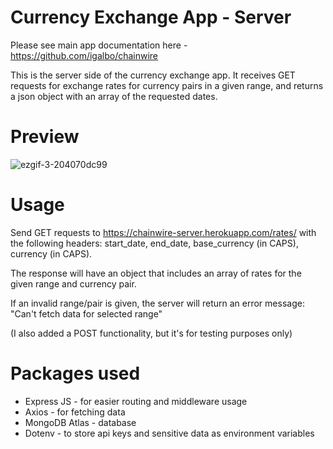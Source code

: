 # Currency Exchange App - Server

Please see main app documentation here - https://github.com/igalbo/chainwire

This is the server side of the currency exchange app. It receives GET requests for exchange rates for currency pairs in a given range, and returns a json object with an array of the requested dates.

# Preview

![ezgif-3-204070dc99](https://user-images.githubusercontent.com/68712178/173563622-7c29aa24-cd49-4b0d-9cfd-353aa183b6ab.gif)

# Usage

Send GET requests to https://chainwire-server.herokuapp.com/rates/ with the following headers: start_date, end_date, base_currency (in CAPS), currency (in CAPS).

The response will have an object that includes an array of rates for the given range and currency pair.

If an invalid range/pair is given, the server will return an error message: "Can't fetch data for selected range"

(I also added a POST functionality, but it's for testing purposes only)

# Packages used

- Express JS - for easier routing and middleware usage
- Axios - for fetching data
- MongoDB Atlas - database
- Dotenv - to store api keys and sensitive data as environment variables
